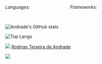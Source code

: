 <div style="display: flex;">
  <h6>Languages:</h6>
  <img src="https://img.shields.io/badge/JAVASCRIPT-%20?style=plastic-square&logo=javascript&logoColor=white&color=e5a228" height="16" />
  <img src="https://img.shields.io/badge/HTML5-%20?style=plastic-square&logo=html5&logoColor=white&color=e55126" height="16" />
  <img src="https://img.shields.io/badge/CSS3-%20?style=plastic-square&logo=css3&logoColor=white&color=0c73b8" height="16" />
  <img src="https://img.shields.io/badge/PYTHON-%20?style=plastic-square&logo=python&logoColor=white&color=396f9d" height="16"/>
  <img src="https://img.shields.io/badge/Csharp-%20?style=plastic-square&logo=csharp&logoColor=white&color=7b3399" height="16" />  
  <img src="https://img.shields.io/badge/JAVA-%20?style=plastic-square&logo=java&logoColor=white&color=ec2025" height="16" />
  <img src="https://img.shields.io/badge/SQL-%20?style=plastic-square&logo=mysql&logoColor=white&color=00618a" height="16"/>
  <img src="https://img.shields.io/badge/MONGODB-%20?style=plastic-square&logo=mongodb&logoColor=white&color=208d38" height="16"/>
  <h6>Frameworks:</h6>
  <img src="https://img.shields.io/badge/DJANGO-%20?style=plastic-square&logo=django&logoColor=white&color=0f3e2e" height="16" />
    <img src="https://img.shields.io/badge/REACT-%20?style=plastic-square&logo=react&logoColor=white&color=61dafb" height="16" />
  <img src="https://img.shields.io/badge/ASP.NET-%20?style=plastic-square&logo=dotnet&logoColor=white&color=147bbd" height="16" />  
  <img src="https://img.shields.io/badge/BOOTSTRAP-%20?style=plastic-square&logo=bootstrap&logoColor=white&color=573a7c" height="16" />
  <img src="https://img.shields.io/badge/MATERIALIZE-%20?style=plastic-square&logo=materialize&logoColor=white&color=ee6d72" height="16" />
  </div>

![Andrade's GitHub stats](https://github-readme-stats.vercel.app/api?username=RTAcps&show_icons=true&theme=dracula)

![Top Langs](https://github-readme-stats.vercel.app/api/top-langs/?username=RTAcps)

<img src = "https://img.shields.io/badge/linkedin-%230077B5.svg?&style=for-the-badge&logo=linkedin&logoColor=white&url=https://www.linkedin.com/in/rodrigo-teixeira-de-andrade">
<a href="https://www.linkedin.com/in/rodrigo-teixeira-de-andrade" target="_blank">Rodrigo Teixeira de Andrade</a>


![](https://komarev.com/ghpvc/?username=your-github-RTAcps&color=006337&style=flat&label=visitors)
